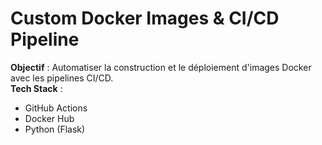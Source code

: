 # Custom Docker Images & CI/CD Pipeline
**Objectif** : Automatiser la construction et le déploiement d'images Docker avec les pipelines CI/CD.<br>
**Tech Stack** :<br>
  - GitHub Actions<br>
  - Docker Hub<br>
  - Python (Flask)